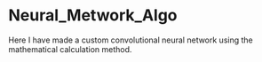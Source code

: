 # Neural_Metwork_Algo
Here I have made a custom convolutional neural network using the mathematical calculation method.
